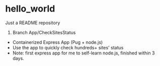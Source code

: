 # hello_world
Just a README repository

1. Branch App/CheckSitesStatus 
 - Containerized Express App (Pug + node.js)
 - Use the app to quickly check hundreds+ sites' status
 - Note: first express app for me to self-learn node.js, finished within 3 days.
